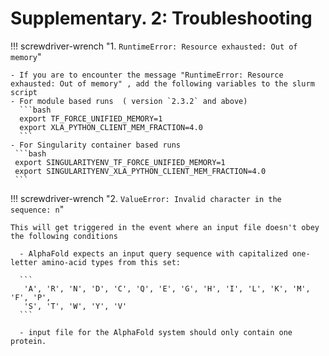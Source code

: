 # Supplementary. 2: Troubleshooting

!!! screwdriver-wrench "1. `RuntimeError: Resource exhausted: Out of memory`"

    - If you are to encounter the message "RuntimeError: Resource exhausted: Out of memory" , add the following variables to the slurm script
    - For module based runs  ( version `2.3.2` and above)
      ```bash
      export TF_FORCE_UNIFIED_MEMORY=1
      export XLA_PYTHON_CLIENT_MEM_FRACTION=4.0
      ```
    - For Singularity container based runs 
     ```bash
     export SINGULARITYENV_TF_FORCE_UNIFIED_MEMORY=1 
     export SINGULARITYENV_XLA_PYTHON_CLIENT_MEM_FRACTION=4.0
     ```

!!! screwdriver-wrench "2. `ValueError: Invalid character in the sequence: n`"
    
    This will get triggered in the event where an input file doesn't obey the following conditions

      - AlphaFold expects an input query sequence with capitalized one-letter amino-acid types from this set:
  
      ```
       'A', 'R', 'N', 'D', 'C', 'Q', 'E', 'G', 'H', 'I', 'L', 'K', 'M', 'F', 'P', 
       'S', 'T', 'W', 'Y', 'V' 
      ```
      
      - input file for the AlphaFold system should only contain one protein.